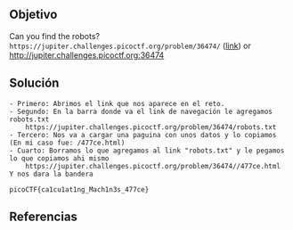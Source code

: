 ## Objetivo
Can you find the robots? `https://jupiter.challenges.picoctf.org/problem/36474/` ([link](https://jupiter.challenges.picoctf.org/problem/36474/)) or http://jupiter.challenges.picoctf.org:36474

## Solución
```
- Primero: Abrimos el link que nos aparece en el reto.
- Segundo: En la barra donde va el link de navegación le agregamos robots.txt 
	https://jupiter.challenges.picoctf.org/problem/36474/robots.txt
- Tercero: Nos va a cargar una paguina con unos datos y lo copiamos (En mi caso fue: /477ce.html)
- Cuarto: Borramos lo que agregamos al link "robots.txt" y le pegamos lo que copiamos ahi mismo 
	https://jupiter.challenges.picoctf.org/problem/36474//477ce.html
Y nos dara la bandera

picoCTF{ca1cu1at1ng_Mach1n3s_477ce}
```

## Referencias